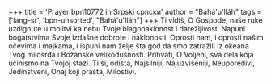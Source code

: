 +++
title = 'Prayer bpn10772 in Srpski српски'
author = "Bahá'u'lláh"
tags = ['lang-sr', 'bpn-unsorted', "Bahá'u'lláh"]
+++
Ti vidiš, O Gospode, naše ruke uzdignute u molitvi ka nebu Tvoje blagonaklonost i darežljivost. Napuni bogatstvima Svoje izdašne dobrote i naklonosti. Oprosti nam, i oprosti našim očevima i majkama, i ispuni nam želje šta god da smo zatražili iz okeana Tvog milosrđa i Božanske velikodušnosti. Prihvati, O Voljeni, sva dela koja učinismo na Tvojoj stazi. Ti si, odista, Najsilniji, Najuzvišeniji, Neuporedivi, Jedinstveni, Onaj koji prašta, Milostivi.
